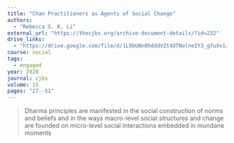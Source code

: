 ```yaml
---
title: "Chan Practitioners as Agents of Social Change"
authors:
  - "Rebecca S. K. Li"
external_url: "https://thecjbs.org/archive-document-details/?id=232"
drive_links:
  - "https://drive.google.com/file/d/1L9bUNnOhdddVZt4OTNolneIY3_g7uXv1/view?usp=drivesdk"
course: social
tags:
  - engaged
year: 2020
journal: cjbs
volume: 15
pages: "27--51"
---
```


> Dharma principles are manifested in the social construction of norms and beliefs and in the ways macro-level social structures and change are founded on micro-level social interactions embedded in mundane moments

